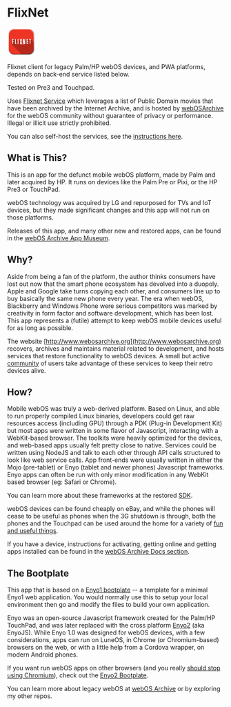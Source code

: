 # FlixNet

![Flixnet Icon](enyo-app/icon.png)

Flixnet client for legacy Palm/HP webOS devices, and PWA platforms, depends on back-end service listed below.

Tested on Pre3 and Touchpad.

Uses [Flixnet Service](https://github.com/webOSArchive/flixnet-service) which leverages a list of Public Domain movies that have been archived by the Internet Archive, and is hosted by [webOSArchive](http://www.webosarchive.org) for the webOS community without guarantee of privacy or performance. Illegal or illicit use strictly prohibited. 

You can also self-host the services, see the [instructions here](https://github.com/webOSArchive/flixnet-backend).

## What is This?

This is an app for the defunct mobile webOS platform, made by Palm and later acquired by HP. It runs on devices like the Palm Pre or Pixi, or the HP Pre3 or TouchPad. 

webOS technology was acquired by LG and repurposed for TVs and IoT devices, but they made significant changes and this app will not run on those platforms.

Releases of this app, and many other new and restored apps, can be found in the [webOS Archive App Museum](http://appcatalog.webosarchive.org).

## Why?

Aside from being a fan of the platform, the author thinks consumers have lost out now that the smart phone ecosystem has devolved into a duopoly.
Apple and Google take turns copying each other, and consumers line up to buy basically the same new phone every year. The era when webOS, Blackberry and Windows Phone were serious competitors was marked by creativity in form factor and software development, which has been lost. This app represents a (futile) attempt to keep webOS mobile devices useful for as long as possible.

The website [http://www.webosarchive.org](http://www.webosarchive.org) recovers, archives and maintains material related to development, and hosts services that restore functionality to webOS devices. A small but active [community](http://www.webosarchive.org/discord) of users take advantage of these services to keep their retro devices alive.

## How?

Mobile webOS was truly a web-derived platform. Based on Linux, and able to run properly compiled Linux binaries, developers could get raw resources access (including GPU) through a PDK (Plug-in Development Kit) but most apps were written in some flavor of Javascript, interacting with a WebKit-based browser. The toolkits were heavily optimized for the devices, and web-based apps usually felt pretty close to native. Services could be written using NodeJS and talk to each other through API calls structured to look like web service calls. App front-ends were usually written in either the Mojo (pre-tablet) or Enyo (tablet and newer phones) Javascript frameworks. Enyo apps can often be run with only minor modification in any WebKit based browser (eg: Safari or Chrome).

You can learn more about these frameworks at the restored [SDK](http://sdk.webosarchive.org).

webOS devices can be found cheaply on eBay, and while the phones will cease to be useful as phones when the 3G shutdown is through, both the phones and the Touchpad can be used around the home for a variety of [fun and useful things](http://www.webosarchive.org/docs/thingstotry/).

If you have a device, instructions for activating, getting online and getting apps installed can be found in the [webOS Archive Docs section](http://www.webosarchive.org/docs/activate/).

## The Bootplate

This app that is based on a [Enyo1 bootplate](https://github.com/webosarchive/enyo1-bootplate) -- a template for a minimal Enyo1 web application.
You would normally use this to setup your local environment then go and modify the files to build your own application.

Enyo was an open-source Javascript framework created for the Palm/HP TouchPad, and was later replaced with the cross platform [Enyo2](https://github.com/enyojs/enyo) (aka EnyoJS). While Enyo 1.0 was designed for webOS devices, with a few considerations, apps can run on LuneOS, in Chrome (or Chromium-based) browsers on the web, or with a little help from a Cordova wrapper, on modern Android phones.

If you want run webOS apps on other browsers (and you really [should stop using Chromium](https://www.theverge.com/2018/1/4/16805216/google-chrome-only-sites-internet-explorer-6-web-standards)), check out the [Enyo2 Bootplate](https://github.com/webosarchive/enyo2-bootplate).

You can learn more about legacy webOS at [webOS Archive](http://www.webosarchive.org/) or by exploring my other repos.
